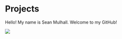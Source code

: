 # Projects
Hello! My name is Sean Mulhall. Welcome to my GitHub!

[<img src="https://knowyourmeme.com/photos/1510797">](http://google.com.au/)
